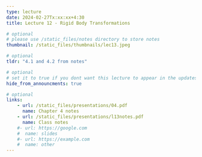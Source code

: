 ```yaml
---
type: lecture
date: 2024-02-27Tx:xx:xx+4:30
title: Lecture 12 - Rigid Body Transformations

# optional
# please use /static_files/notes directory to store notes
thumbnail: /static_files/thumbnails/lec13.jpeg

# optional
tldr: "4.1 and 4.2 from notes"

# optional
# set it to true if you dont want this lecture to appear in the updates section
hide_from_announcments: true

# optional
links:
    - url: /static_files/presentations/04.pdf
      name: Chapter 4 notes
    - url: /static_files/presentations/l13notes.pdf
      name: Class notes
    #- url: https://google.com
    #  name: slides
    #- url: https://example.com
    #  name: other
---
```

<!-- Other additional contents using markdown -->

